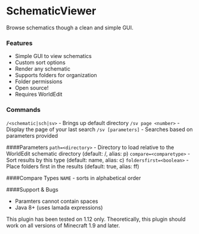 # SchematicViewer
Browse schematics though a clean and simple GUI.

### Features
- Simple GUI to view schematics
- Custom sort options
- Render any schematic
- Supports folders for organization
- Folder permissions
- Open source!
- Requires WorldEdit

### Commands
`/<schematic|sch|sv>` - Brings up default directory
`/sv page <number>` - Display the page of your last search
`/sv [parameters]` - Searches based on parameters provided

####Parameters
`path=<directory>` - Directory to load relative to the WorldEdit schematic directory (default: /, alias: p)
`compare=<comparetype>` - Sort results by this type (default: name, alias: c)
`foldersfirst=<boolean>` - Place folders first in the results (default: true, alias: ff)

####Compare Types
`NAME` - sorts in alphabetical order

####Support & Bugs
- Paramters cannot contain spaces
- Java 8+ (uses lamada expressions)

This plugin has been tested on 1.12 only. Theoretically, this plugin should work on all versions of Minecraft 1.9 and later.